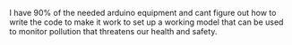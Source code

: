 I have 90% of the needed arduino equipment and cant figure out how to write the code to make it work to set up a working model that can be used to monitor pollution that threatens our health and safety.
